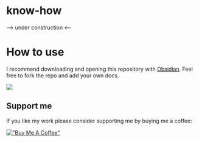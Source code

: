 # know-how

--> under construction <--

# How to use
I recommend downloading and opening this repository with [Obsidian](https://obsidian.md).
Feel free to fork the repo and add your own docs.

![](./know-how)

## Support me
If you like my work please consider supporting me by buying me a coffee:

[!["Buy Me A Coffee"](https://www.buymeacoffee.com/assets/img/custom_images/orange_img.png)](https://www.buymeacoffee.com/senseibonsai)